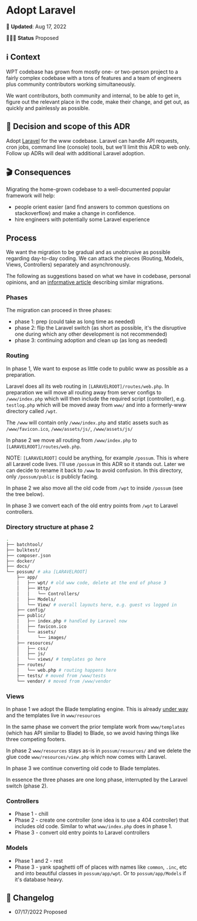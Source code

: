# Adopt Laravel
📆 **Updated**: Aug 17, 2022

🙋🏽‍♀️ **Status** Proposed

## ℹ️ Context
WPT codebase has grown from mostly one- or two-person project to a fairly complex codebase with a tons of features and a team of engineers plus community contributors working simultaneously.

We want contributors, both community and internal, to be able to get in, figure out the relevant place in the code, make their change, and get out, as quickly and painlessly as possible.

## 🤔 Decision and scope of this ADR
Adopt [Laravel](https://laravel.com/) for the www codebase. Laravel can handle API requests, cron jobs, command line (console) tools, but we'll limit this ADR to web only. Follow up ADRs will deal with additional Laravel adoption.


## 🎬 Consequences
Migrating the home-grown codebase to a well-documented popular framework will help:
- people orient easier (and find answers to common questions on stackoverflow) and make a change in confidence.
- hire engineers with potentially some Laravel experience

## Process
We want the migration to be gradual and as unobtrusive as possible regarding day-to-day coding. We can attack the pieces (Routing, Models, Views, Controllers) separately and asynchronously.

The following as suggestions based on what we have in codebase, personal opinions, and an [informative article](https://www.phparch.com/2019/03/migrating-legacy-web-applications-to-laravel/) describing similar migrations.

### Phases

The migration can proceed in three phases:
* phase 1: prep (could take as long time as needed)
* phase 2: flip the Laravel switch (as short as possible, it's the disruptive one during which any other development is not recommended)
* phase 3: continuing adoption and clean up (as long as needed)

### Routing

In phase 1, We want to expose as little code to public www as possible as a preparation.

Laravel does all its web routing in `[LARAVELROOT]/routes/web.php`. In preparation we will move all routing away from server configs to `/www/index.php` which will then include the required script (controller), e.g. `testlog.php` which will be moved away from `www/` and into a formerly-www directory called `/wpt`.

The `/www` will contain only `/www/index.php` and static assets such as `/www/favicon.ico`, `/www/assets/js/`, `/www/assets/js/`

In phase 2 we move all routing from `/www/index.php` to `[LARAVELROOT]/routes/web.php`.

NOTE: `[LARAVELROOT]` could be anything, for example `/possum`. This is where all Laravel code lives. I'll use `/possum` in this ADR so it stands out. Later we can decide to rename it back to `/www` to avoid confusion. In this directory, only `/possum/public` is publicly facing.

In phase 2 we also move all the old code from `/wpt` to inside `/possum` (see the tree below).

In phase 3 we convert each of the old entry points from `/wpt` to Laravel controllers.

### Directory structure at phase 2

```sh
.
├── batchtool/
├── bulktest/
├── composer.json
├── docker/
├── docs/
└── possum/ # aka [LARAVELROOT]
    ├── app/
    │   ├── wpt/ # old www code, delete at the end of phase 3
    │   ├── Http/
    │   │   └── Controllers/
    │   ├── Models/
    │   └── View/ # overall layouts here, e.g. guest vs logged in
    ├── config/
    ├── public/
    │   ├── index.php # handled by Laravel now
    │   ├── favicon.ico
    │   └── assets/
    │       └── images/
    ├── resources/
    │   ├── css/
    │   ├── js/
    │   └── views/ # templates go here
    ├── routes/
    │   └── web.php # routing happens here
    ├── tests/ # moved from /www/tests
    └── vendor/ # moved from /www/vendor
 ```


### Views

In phase 1 we adopt the Blade templating engine. This is already [under way](https://github.com/WPO-Foundation/webpagetest/pull/2228) and the templates live in `www/resources`

In the same phase we convert the prior template work from `www/templates` (which has API similar to Blade) to Blade, so we avoid having things like three competing footers.

In phase 2 `www/resources` stays as-is in `possum/resources/` and we delete the glue code `www/resources/view.php` which now comes with Laravel.

In phase 3 we continue converting old code to Blade templates.

In essence the three phases are one long phase, interrupted by the Laravel switch (phase 2).

### Controllers

- Phase 1 - chill
- Phase 2 - create one controller (one idea is to use a 404 controller) that includes old code. Similar to what `www/index.php` does in phase 1.
- Phase 3 - convert old entry points to Laravel controllers

### Models

- Phase 1 and 2 - rest
- Phase 3 - yank spaghetti off of places with names like `common`, `.inc`, etc and into beautiful classes in `possum/app/wpt`. Or to `possum/app/Models` if it's database heavy.

## 📝 Changelog
- 07/17/2022 Proposed

